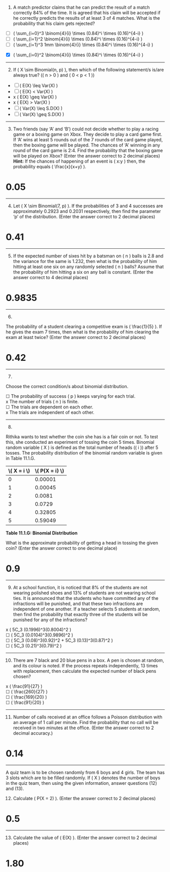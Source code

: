 

1) A match predictor claims that he can predict the result of a match correctly 84% of the time. It is agreed that his claim will be accepted if he correctly predicts the results of at least 3 of 4 matches. What is the probability that his claim gets rejected?  

- ☐ \( \sum_{i=0}^3 \binom{4}{i} \times (0.84)^i \times (0.16)^{4-i} \)  
- ☐ \( \sum_{i=1}^2 \binom{4}{i} \times (0.84)^i \times (0.16)^{4-i} \)  
- ☐ \( \sum_{i=1}^3 1mm \binom{4}{i} \times (0.84)^i \times (0.16)^{4-i} \)  
- [x] \( \sum_{i=0}^2 \binom{4}{i} \times (0.84)^i \times (0.16)^{4-i} \)  

---

 2) If \( X \sim Binomial(n, p) \), then which of the following statement/s is/are always true? (\( n > 0 \) and \( 0 < p < 1 \))  


- ☐ \( E(X) \leq Var(X) \)  
- ☐ \( E(X) < Var(X) \)  
- x \( E(X) \geq Var(X) \)  
- x \( E(X) > Var(X) \)  
- ☐ \( Var(X) \leq S.D(X) \)  
- ☐ \( Var(X) \geq S.D(X) \)  

---

3) Two friends (say ‘A’ and ‘B’) could not decide whether to play a racing game or a boxing game on Xbox. They decide to play a card game first. If ‘A’ wins at least 5 rounds out of the 7 rounds of the card game played, then the boxing game will be played. The chances of ‘A’ winning in any round of the card game is 2:4. Find the probability that the boxing game will be played on Xbox? (Enter the answer correct to 2 decimal places)  
**Hint:** If the chances of happening of an event is \( x:y \) then, the probability equals \( \frac{x}{x+y} \).  
# 0.05

---

 4) Let \( X \sim Binomial(7, p) \). If the probabilities of 3 and 4 successes are approximately 0.2923 and 0.2031 respectively, then find the parameter ‘p’ of the distribution. (Enter the answer correct to 2 decimal places)  
# 0.41

---

 5) If the expected number of sixes hit by a batsman on \( n \) balls is 2.8 and the variance for the same is 1.232, then what is the probability of him hitting at least one six on any randomly selected \( n \) balls? Assume that the probability of him hitting a six on any ball is constant. (Enter the answer correct to 4 decimal places)  
# 0.9835

---

6)  
The probability of a student clearing a competitive exam is \( \frac{1}{5} \). If he gives the exam 7 times, then what is the probability of him clearing the exam at least twice? (Enter the answer correct to 2 decimal places)  
# 0.42
---

7)  
Choose the correct condition/s about binomial distribution.  

☐ The probability of success \( p \) keeps varying for each trial.  
x The number of trials \( n \) is finite.  
☐ The trials are dependent on each other.  
x The trials are independent of each other.  

---

8)  
Rithika wants to test whether the coin she has is a fair coin or not. To test this, she conducted an experiment of tossing the coin 5 times. Binomial random variable \( X \) is defined as the total number of heads (\( i \)) after 5 tosses. The probability distribution of the binomial random variable is given in Table 11.1.G.  

<table>
  <thead>
    <tr>
      <th>\( X = i \)</th>
      <th>\( P(X = i) \)</th>
    </tr>
  </thead>
  <tbody>
    <tr>
      <td>0</td>
      <td>0.00001</td>
    </tr>
    <tr>
      <td>1</td>
      <td>0.00045</td>
    </tr>
    <tr>
      <td>2</td>
      <td>0.0081</td>
    </tr>
    <tr>
      <td>3</td>
      <td>0.0729</td>
    </tr>
    <tr>
      <td>4</td>
      <td>0.32805</td>
    </tr>
    <tr>
      <td>5</td>
      <td>0.59049</td>
    </tr>
  </tbody>
</table>  

**Table 11.1.G: Binomial Distribution**  

What is the approximate probability of getting a head in tossing the given coin? (Enter the answer correct to one decimal place)  
# 0.9
---  


9) At a school function, it is noticed that 8% of the students are not wearing polished shoes and 13% of students are not wearing school ties. It is announced that the students who have committed any of the infractions will be punished, and that these two infractions are independent of one another. If a teacher selects 5 students at random, then find the probability that exactly three of the students will be punished for any of the infractions?

x \( 5C_3 (0.1996)^3(0.8004)^2 \)  
☐ \( 5C_3 (0.0104)^3(0.9896)^2 \)  
☐ \( 5C_3 (0.08)^3(0.92)^2 + 5C_3 (0.13)^3(0.87)^2 \)  
☐ \( 5C_3 (0.21)^3(0.79)^2 \)  


---


10) There are 7 black and 20 blue pens in a box. A pen is chosen at random, and its colour is noted. If the process repeats independently, 13 times with replacement, then calculate the expected number of black pens chosen?

x \( \frac{91}{27} \)  
☐ \( \frac{260}{27} \)  
☐ \( \frac{169}{20} \)  
☐ \( \frac{91}{20} \)  


---

11) Number of calls received at an office follows a Poisson distribution with an average of 1 call per minute. Find the probability that no call will be received in two minutes at the office. (Enter the answer correct to 2 decimal accuracy.)
# 0.14
---


A quiz team is to be chosen randomly from 6 boys and 4 girls. The team has 3 slots which are to be filled randomly. If \( X \) denotes the number of boys in the quiz team, then using the given information, answer questions (12) and (13).

 
 12) Calculate \( P(X = 2) \). (Enter the answer correct to 2 decimal places)
# 0.5
---

 13) Calculate the value of \( E(X) \). (Enter the answer correct to 2 decimal places)
# 1.80
